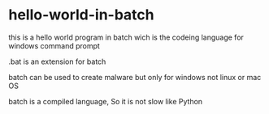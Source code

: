# hello-world-in-batch
this is a hello world program in batch wich is the codeing language for windows command prompt

.bat is an extension for batch

batch can be used to create malware but only for windows not linux or mac OS

batch is a compiled language, So it is not slow like Python

